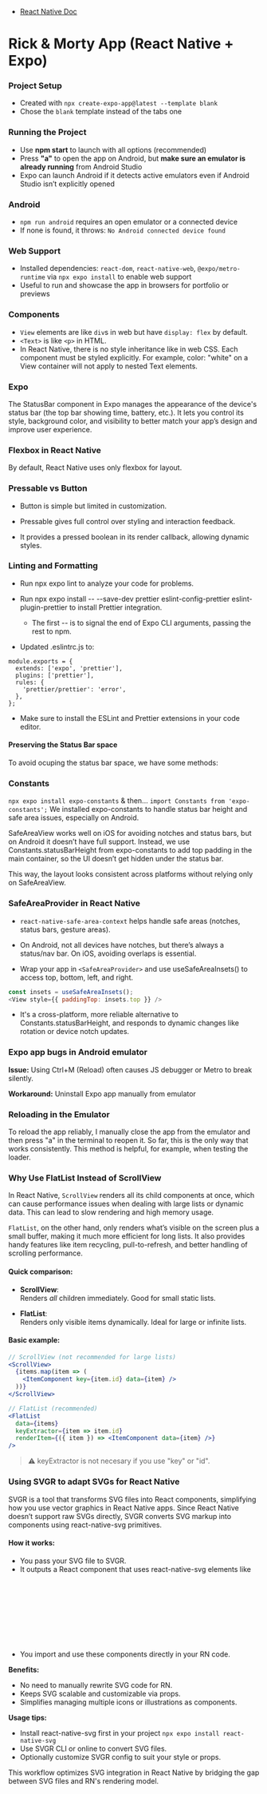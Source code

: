 - [React Native Doc](https://reactnative.dev/docs/getting-started)

# Rick & Morty App (React Native + Expo)

### Project Setup

* Created with `npx create-expo-app@latest --template blank`
* Chose the `blank` template instead of the tabs one

### Running the Project

* Use **npm start** to launch with all options (recommended)
* Press **"a"** to open the app on Android, but **make sure an emulator is already running** from Android Studio
* Expo can launch Android if it detects active emulators even if Android Studio isn’t explicitly opened

### Android

* `npm run android` requires an open emulator or a connected device
* If none is found, it throws: `No Android connected device found`

### Web Support

* Installed dependencies: `react-dom`, `react-native-web`, `@expo/metro-runtime` via `npx expo install` to enable web support
* Useful to run and showcase the app in browsers for portfolio or previews

### Components

* `View` elements are like `div`s in web but have `display: flex` by default.
* `<Text>` is like `<p>` in HTML.
* In React Native, there is no style inheritance like in web CSS. Each component must be styled explicitly. For example, color: "white" on a View container will not apply to nested Text elements.

### Expo
The StatusBar component in Expo manages the appearance of the device's status bar (the top bar showing time, battery, etc.). It lets you control its style, background color, and visibility to better match your app’s design and improve user experience.

### Flexbox in React Native

By default, React Native uses only flexbox for layout.


### Pressable vs Button

* Button is simple but limited in customization.

* Pressable gives full control over styling and interaction feedback.

* It provides a pressed boolean in its render callback, allowing dynamic styles.

### Linting and Formatting

* Run npx expo lint to analyze your code for problems.

* Run npx expo install -- --save-dev prettier eslint-config-prettier eslint-plugin-prettier to install Prettier integration.
  * The first -- is to signal the end of Expo CLI arguments, passing the rest to npm.

* Updated .eslintrc.js to:
```
module.exports = {
  extends: ['expo', 'prettier'],
  plugins: ['prettier'],
  rules: {
    'prettier/prettier': 'error',
  },
};
```
* Make sure to install the ESLint and Prettier extensions in your code editor.

#### Preserving the Status Bar space
To avoid ocuping the status bar space, we have some methods:

### Constants
`npx expo install expo-constants`
& then...
`import Constants from 'expo-constants';`
We installed expo-constants to handle status bar height and safe area issues, especially on Android.

SafeAreaView works well on iOS for avoiding notches and status bars, but on Android it doesn’t have full support. Instead, we use Constants.statusBarHeight from expo-constants to add top padding in the main container, so the UI doesn’t get hidden under the status bar.

This way, the layout looks consistent across platforms without relying only on SafeAreaView.

### SafeAreaProvider in React Native
- `react-native-safe-area-context` helps handle safe areas (notches, status bars, gesture areas).

- On Android, not all devices have notches, but there’s always a status/nav bar. On iOS, avoiding overlaps is essential.

- Wrap your app in `<SafeAreaProvider>` and use useSafeAreaInsets() to access top, bottom, left, and right.

```js
const insets = useSafeAreaInsets();
<View style={{ paddingTop: insets.top }} />
```
- It's a cross-platform, more reliable alternative to Constants.statusBarHeight, and responds to dynamic changes like rotation or device notch updates.

### Expo app bugs in Android emulator
**Issue:**
Using Ctrl+M (Reload) often causes JS debugger or Metro to break silently.

**Workaround:**
Uninstall Expo app manually from emulator

### Reloading in the Emulator

To reload the app reliably, I manually close the app from the emulator and then press "a" in the terminal to reopen it. So far, this is the only way that works consistently. This method is helpful, for example, when testing the loader.

### Why Use FlatList Instead of ScrollView

In React Native, `ScrollView` renders all its child components at once, which can cause performance issues when dealing with large lists or dynamic data. This can lead to slow rendering and high memory usage.

`FlatList`, on the other hand, only renders what’s visible on the screen plus a small buffer, making it much more efficient for long lists. It also provides handy features like item recycling, pull-to-refresh, and better handling of scrolling performance.

#### Quick comparison:

- **ScrollView**:  
  Renders *all* children immediately. Good for small static lists.

- **FlatList**:  
  Renders only visible items dynamically. Ideal for large or infinite lists.

#### Basic example:

```jsx
// ScrollView (not recommended for large lists)
<ScrollView>
  {items.map(item => (
    <ItemComponent key={item.id} data={item} />
  ))}
</ScrollView>

// FlatList (recommended)
<FlatList
  data={items}
  keyExtractor={item => item.id}
  renderItem={({ item }) => <ItemComponent data={item} />}
/>
```
> ⚠️ keyExtractor is not necesary if you use "key" or "id".


### Using SVGR to adapt SVGs for React Native
SVGR is a tool that transforms SVG files into React components, simplifying how you use vector graphics in React Native apps. Since React Native doesn’t support raw SVGs directly, SVGR converts SVG markup into components using react-native-svg primitives.

#### How it works:
- You pass your SVG file to SVGR.
- It outputs a React component that uses react-native-svg elements like <Svg>, <Path>, etc.
- You import and use these components directly in your RN code.

**Benefits:**
- No need to manually rewrite SVG code for RN.
- Keeps SVG scalable and customizable via props.
- Simplifies managing multiple icons or illustrations as components.

**Usage tips:**
- Install react-native-svg first in your project `npx expo install react-native-svg`
- Use SVGR CLI or online to convert SVG files.
- Optionally customize SVGR config to suit your style or props.

This workflow optimizes SVG integration in React Native by bridging the gap between SVG files and RN's rendering model.
